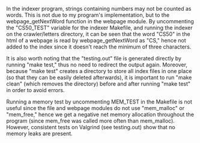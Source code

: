 In the indexer program, strings containing numbers may not be counted as words.
This is not due to my program's implementation, but to the webpage_getNextWord 
function in the webpage module.
By uncommenting the "CS50_TEST" variable for the indexer Makefile, and running 
the indexer on the crawler/letters directory, it can be seen that the word "CS50" 
in the html of a webpage is read by webpage_getNextWord as "CS," hence not added
to the index since it doesn't reach the minimum of three characters.

It is also worth noting that the "testing.out" file is generated directly by
running "make test," thus no need to redirect the output again. Moreover,
because "make test" creates a directory to store all index files in one place
(so that they can be easily deleted afterwards), it is important to run
"make clean" (which removes the directory) before and after running "make test" 
in order to avoid errors.

Running a memory test by uncommenting MEM_TEST in the Makefile is not useful
since the file and webpage modules do not use "mem_malloc" or "mem_free,"
hence we get a negative net memory allocation throughout the program 
(since mem_free was called more often than mem_malloc). However, consistent
tests on Valgrind (see testing.out) show that no memory leaks are present.
